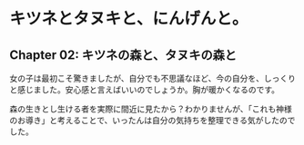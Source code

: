 # キツネとタヌキと、にんげんと。

## Chapter 02: キツネの森と、タヌキの森と

女の子は最初こそ驚きましたが、自分でも不思議なほど、今の自分を、しっくりと感じました。安心感と言えばいいのでしょうか。胸が暖かくなるのです。

森の生きとし生ける者を実際に間近に見たから？わかりませんが、「これも神様のお導き」と考えることで、いったんは自分の気持ちを整理できる気がしたのでした。
